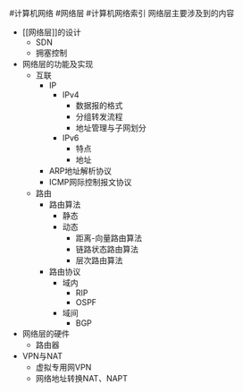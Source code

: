 #计算机网络 #网络层 #计算机网络索引
网络层主要涉及到的内容
- [[网络层]]的设计
	- SDN
	- 拥塞控制
- 网络层的功能及实现
	- 互联
		- IP
			- IPv4
				- 数据报的格式
				- 分组转发流程
				- 地址管理与子网划分
			- IPv6
				- 特点
				- 地址
		- ARP地址解析协议
		- ICMP网际控制报文协议
	- 路由
		- 路由算法
			- 静态
			- 动态
				- 距离-向量路由算法
				- 链路状态路由算法
				- 层次路由算法
		- 路由协议
			- 域内
				- RIP
				- OSPF
			- 域间
				- BGP
- 网络层的硬件
	- 路由器
- VPN与NAT
	- 虚拟专用网VPN
	- 网络地址转换NAT、NAPT